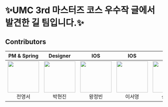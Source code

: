 # ✨UMC 3rd 마스터즈 코스 우수작 글에서 발견한 길 팀입니다.✨


## Contributors


| PM & Spring | Designer | IOS | IOS | IOS | Spring | Spring | Spring |
|:----------:|:----------:|:----------:|:----------:|:----------:|:----------:|:----------:|:----------:|
| [<img src="https://avatars.githubusercontent.com/u/81344634?v=4" alt="" style="width:100px;100px;">](https://github.com/Youngseo-Jeon0313)<br/><div align="center">전영서</div> | [<img src="https://avatars.githubusercontent.com/u/105119445?v=4" alt="" style="width:100px;100px;">](https://github.com/hyeonjin01)<br/><div align="center">박현진</div> | [<img src="https://avatars.githubusercontent.com/u/109719591?v=4" alt="" style="width:100px;100px;">](https://github.com/kingjeongkong)<br/><div align="center">왕정빈</div> | [<img src="https://avatars.githubusercontent.com/u/68412683?v=4" alt="" style="width:100px;100px;">](https://github.com/240-coding) <br/><div align="center">이서영</div> | [<img src="https://avatars.githubusercontent.com/u/53418280?v=4" alt="" style="width:100px;100px;">](https://github.com/shintaewon) <br/><div align="center">신태원</div> | [<img src="https://avatars.githubusercontent.com/u/75851037?v=4" alt="" style="width:100px;100px;">](https://github.com/myhyun0002) <br/><div align="center">김현재</div> | [<img src="https://avatars.githubusercontent.com/u/64300626?v=4" alt="" style="width:100px;100px;">](https://github.com/kyungminlee-12) <br/><div align="center">이경민</div> | [<img src="https://avatars.githubusercontent.com/u/80513699?v=4" alt="" style="width:100px;100px;">](https://github.com/ahyeon-github) <br/><div align="center">임아현</div> |
